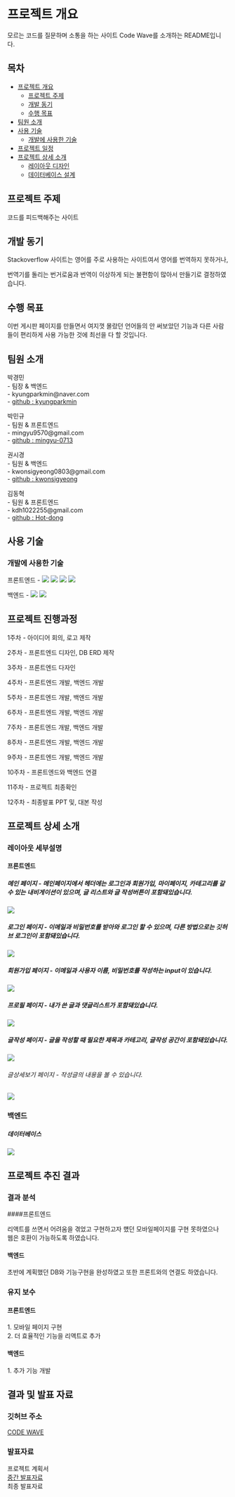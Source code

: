 # 프로젝트 개요
<p>
  모르는 코드를 질문하며 소통을 하는 사이트 Code Wave를 소개하는 README입니다.
</p>


## 목차
* <a href="#프로젝트-개요">프로젝트 개요</a>
  - <a href="#프로젝트-주제">프로젝트 주제</a>
  - <a href="#개발-동기">개발 동기</a>
  - <a href="#수행-목표">수행 목표</a>
* <a href="#팀원-소개">팀원 소개</a>
* <a href="#사용-기술">사용 기술</a>
  - <a href="#개발에-사용한-기술">개발에 사용한 기술</a>
* <a href="#프로젝트-일정">프로젝트 일정</a>
* <a href="#프로젝트-상세-소개">프로젝트 상세 소개</a>
  - <a href="#레이아웃-디자인">레이아웃 디자인</a>
  - <a href="#데이터베이스-설계">데이터베이스 설계</a>

## 프로젝트 주제
<p>
   코드를 피드백해주는 사이트
</p>

## 개발 동기
<p> Stackoverflow 사이트는 영어를 주로 사용하는 사이트여서 영어를 번역하지 못하거나,</p>
<p> 번역기를 돌리는 번거로움과 번역이 이상하게 되는 불편함이 많아서 만들기로 결정하였습니다.</p>

## 수행 목표
<p>
이번 게시판 페이지를 만들면서 여지껏 몰랐던 언어들의 안 써보았던 기능과 다른 사람들이 편리하게 사용 가능한 것에 최선을 다 할 것입니다.
</p>

## 팀원 소개

<p>박경민 <br />
- 팀장 & 백엔드 <br />
- kyungparkmin@naver.com <br />
- <a href="https://github.com/kyungparkmin">github : kyungparkmin</a>
</p>

<p>박민규 <br />
- 팀원 & 프론트엔드 <br />
- mingyu9570@gmail.com <br />
- <a href="https://github.com/mingyu-0713">github : mingyu-0713</a>
</p>

<p>권시경 <br />
- 팀원 & 백엔드 <br />
- kwonsigyeong0803@gmail.com <br />
- <a href="https://github.com/kwonsigyeong">github : kwonsigyeong</a>
</p>

<p>김동혁 <br />
- 팀원 & 프론트엔드 <br />
- kdh1022255@gmail.com <br />
- <a href="https://github.com/Hot-dong">github : Hot-dong</a>
</p>

## 사용 기술
### 개발에 사용한 기술
<p>
프론트엔드 - 
<img src="https://img.shields.io/badge/React-61DAFB?style=flat-square&logo=React&logoColor=white"/></img>
<img src="https://img.shields.io/badge/CSS-1572B6?style=flat-square&logo=CSS3&logoColor=white"/></img>
<img src="https://img.shields.io/badge/XD-FF61F6?style=flat-square&logo=Adobe XD&logoColor=white"/></img>
<img src="https://img.shields.io/badge/PhotoShop-31A8FF?style=flat-square&logo=Adobe Photoshop&logoColor=white"/></img>
</p>
<p>백엔드 -
<img src="https://img.shields.io/badge/Express-000000?style=flat-square&logo=Express&logoColor=white"/></img>
<img src="https://img.shields.io/badge/MariaDB-003545?style=flat-square&logo=MariaDB&logoColor=white"/></img>
</p>

## 프로젝트 진행과정

<p>1주차 - 아이디어 회의, 로고 제작</p>
<p>2주차 - 프론트엔드 디자인, DB ERD 제작</p>
<p>3주차 - 프론트엔드 다자인</p>
<p>4주차 - 프론트엔드 개발, 백엔드 개발</p>
<p>5주차 - 프론트엔드 개발, 백엔드 개발</p>
<p>6주차 - 프론트엔드 개발, 백엔드 개발</p>
<p>7주차 - 프론트엔드 개발, 백엔드 개발</p>
<p>8주차 - 프론트엔드 개발, 백엔드 개발</p>
<p>9주차 - 프론트엔드 개발, 백엔드 개발</p>
<p>10주차 - 프론트엔드와 백엔드 연결</p>
<p>11주차 - 프로젝트 최종확인</p>
<p>12주차 - 최종발표 PPT 및, 대본 작성</p>

## 프로젝트 상세 소개

### 레이아웃 세부설명

#### 프론트엔드

##### 메인 페이지 - 메인페이지에서 헤더에는 로그인과 회원가입, 마이페이지, 카테고리를 갈 수 있는 내비게이션이 있으며, 글 리스트와 글 작성버튼이 포함돼있습니다.
<img src="https://user-images.githubusercontent.com/90837142/209602746-e8cff9e7-e78e-46c3-86be-81b91e1ba7ab.gif"></img>

##### 로그인 페이지 - 이메일과 비밀번호를 받아와 로그인 할 수 있으며, 다른 방법으로는 깃허브 로그인이 포함돼있습니다.
<img src="https://user-images.githubusercontent.com/90837142/209602714-e21af4f6-efdf-4404-9522-1a6cb159ac10.gif"></img>

##### 회원가입 페이지 - 이메일과 사용자 이름, 비밀번호를 작성하는 input이 있습니다.
<img src="https://user-images.githubusercontent.com/90837142/209602796-8a1e90e2-d4d2-46bc-9f23-694dcc36bc80.gif"></img>

##### 프로필 페이지 - 내가 쓴 글과 댓글리스트가 포함돼있습니다.
<img src="https://user-images.githubusercontent.com/90837142/209602767-03bc13bd-552f-44af-a382-eac23c00fd23.gif"></img>

##### 글작성 페이지 - 글을 작성할 때 필요한 제목과 카테고리, 글작성 공간이 포함돼있습니다.
<img src="https://user-images.githubusercontent.com/90837142/209602819-57ba6a9a-fe81-416f-b0d8-7d92624bde80.gif"></img>

###### 글상세보기 페이지 - 작성글의 내용을 볼 수 있습니다.
<img src="https://user-images.githubusercontent.com/90837142/209602784-a52f2ef6-76c4-4cf3-85b8-6d62256ee994.gif"></img>

### 백엔드

##### 데이터베이스
<img src="https://spaghetti-listener.s3.ap-northeast-2.amazonaws.com/public/erd.png"></img>

## 프로젝트 추진 결과

### 결과 분석

  ####프론트엔드
  <p>
  리액트를 쓰면서 어려움을 겪었고 구현하고자 헀던 모바일페이지를 구현 못하였으나 <br />
  웹은 호환이 가능하도록 하였습니다.
</p>
  
  #### 백엔드
  <p>초반에 계획했던 DB와 기능구현을 완성하였고 또한 프론트와의 연결도 하였습니다.</p>

### 유지 보수
  #### 프론트엔드
  <p> 
  1. 모바일 페이지 구현 <br />
  2. 더 효율적인 기능을 리액트로 추가
  </p>
  
  #### 백엔드
  <p>
  1. 추가 기능 개발
  </p>
  
## 결과 및 발표 자료

### 깃허브 주소
<a href="https://github.com/gbsw-spaghetti-coder">
  CODE WAVE
</a>

### 발표자료

<a>프로젝트 계획서</a>
<br />
<a href="https://docs.google.com/presentation/d/18WSRXAldGHjtW72RHFuySpB5Duw_4gggjmJY8uFDsyo/edit?usp=sharing">중간 발표자료</a>
<br />
<a>최종 발표자료</a>
